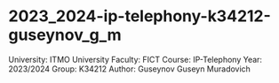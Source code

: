# 2023_2024-ip-telephony-k34212-guseynov_g_m
University: ITMO University  Faculty: FICT  Course: IP-Telephony  Year: 2023/2024  Group: K34212  Author: Guseynov Guseyn Muradovich
